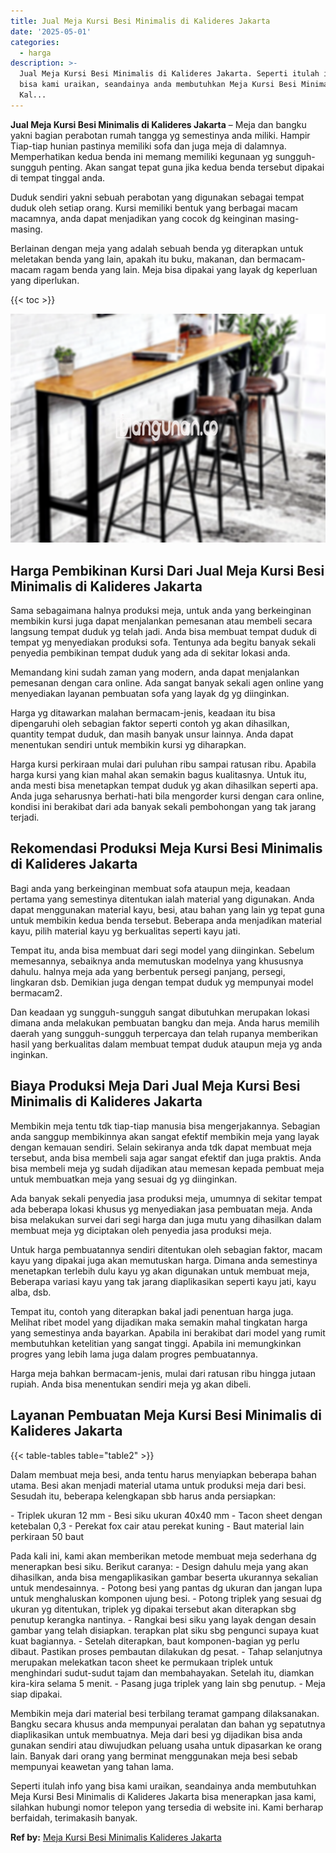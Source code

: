 ```yaml
---
title: Jual Meja Kursi Besi Minimalis di Kalideres Jakarta
date: '2025-05-01'
categories:
  - harga
description: >-
  Jual Meja Kursi Besi Minimalis di Kalideres Jakarta. Seperti itulah info yang
  bisa kami uraikan, seandainya anda membutuhkan Meja Kursi Besi Minimalis di
  Kal...
---
```


**Jual Meja Kursi Besi Minimalis di Kalideres Jakarta** – Meja dan bangku yakni bagian perabotan rumah tangga yg semestinya anda miliki. Hampir Tiap-tiap hunian pastinya memiliki sofa dan juga meja di dalamnya. Memperhatikan kedua benda ini memang memiliki kegunaan yg sungguh-sungguh penting. Akan sangat tepat guna jika kedua benda tersebut dipakai di tempat tinggal anda.

Duduk sendiri yakni sebuah perabotan yang digunakan sebagai tempat duduk oleh setiap orang. Kursi memiliki bentuk yang berbagai macam macamnya, anda dapat menjadikan yang cocok dg keinginan masing-masing.

Berlainan dengan meja yang adalah sebuah benda yg diterapkan untuk meletakan benda yang lain, apakah itu buku, makanan, dan bermacam-macam ragam benda yang lain. Meja bisa dipakai yang layak dg keperluan yang diperlukan.

{{< toc >}}

![Jual Meja Kursi Besi Minimalis di Kalideres Jakarta](/images/jual-meja-besi-murah11.png)

## Harga Pembikinan Kursi Dari Jual Meja Kursi Besi Minimalis di Kalideres Jakarta

Sama sebagaimana halnya produksi meja, untuk anda yang berkeinginan membikin kursi juga dapat menjalankan pemesanan atau membeli secara langsung tempat duduk yg telah jadi. Anda bisa membuat tempat duduk di tempat yg menyediakan produksi sofa. Tentunya ada begitu banyak sekali penyedia pembikinan tempat duduk yang ada di sekitar lokasi anda.

Memandang kini sudah zaman yang modern, anda dapat menjalankan pemesanan dengan cara online. Ada sangat banyak sekali agen online yang menyediakan layanan pembuatan sofa yang layak dg yg diinginkan.

Harga yg ditawarkan malahan bermacam-jenis, keadaan itu bisa dipengaruhi oleh sebagian faktor seperti contoh yg akan dihasilkan, quantity tempat duduk, dan masih banyak unsur lainnya. Anda dapat menentukan sendiri untuk membikin kursi yg diharapkan.

Harga kursi perkiraan mulai dari puluhan ribu sampai ratusan ribu. Apabila harga kursi yang kian mahal akan semakin bagus kualitasnya. Untuk itu, anda mesti bisa menetapkan tempat duduk yg akan dihasilkan seperti apa. Anda juga seharusnya berhati-hati bila mengorder kursi dengan cara online, kondisi ini berakibat dari ada banyak sekali pembohongan yang tak jarang terjadi.

## Rekomendasi Produksi Meja Kursi Besi Minimalis di Kalideres Jakarta

Bagi anda yang berkeinginan membuat sofa ataupun meja, keadaan pertama yang semestinya ditentukan ialah material yang digunakan. Anda dapat menggunakan material kayu, besi, atau bahan yang lain yg tepat guna untuk membikin kedua benda tersebut. Beberapa anda menjadikan material kayu, pilih material kayu yg berkualitas seperti kayu jati.

Tempat itu, anda bisa membuat dari segi model yang diinginkan. Sebelum memesannya, sebaiknya anda memutuskan modelnya yang khususnya dahulu. halnya meja ada yang berbentuk persegi panjang, persegi, lingkaran dsb. Demikian juga dengan tempat duduk yg mempunyai model bermacam2.

Dan keadaan yg sungguh-sungguh sangat dibutuhkan merupakan lokasi dimana anda melakukan pembuatan bangku dan meja. Anda harus memilih daerah yang sungguh-sungguh terpercaya dan telah rupanya memberikan hasil yang berkualitas dalam membuat tempat duduk ataupun meja yg anda inginkan.

## Biaya Produksi Meja Dari Jual Meja Kursi Besi Minimalis di Kalideres Jakarta

Membikin meja tentu tdk tiap-tiap manusia bisa mengerjakannya. Sebagian anda sanggup membikinnya akan sangat efektif membikin meja yang layak dengan kemauan sendiri. Selain sekiranya anda tdk dapat membuat meja tersebut, anda bisa membeli saja agar sangat efektif dan juga praktis. Anda bisa membeli meja yg sudah dijadikan atau memesan kepada pembuat meja untuk membuatkan meja yang sesuai dg yg diinginkan.

Ada banyak sekali penyedia jasa produksi meja, umumnya di sekitar tempat ada beberapa lokasi khusus yg menyediakan jasa pembuatan meja. Anda bisa melakukan survei dari segi harga dan juga mutu yang dihasilkan dalam membuat meja yg diciptakan oleh penyedia jasa produksi meja.

Untuk harga pembuatannya sendiri ditentukan oleh sebagian faktor, macam kayu yang dipakai juga akan memutuskan harga. Dimana anda semestinya menetapkan terlebih dulu kayu yg akan digunakan untuk membuat meja, Beberapa variasi kayu yang tak jarang diaplikasikan seperti kayu jati, kayu alba, dsb.

Tempat itu, contoh yang diterapkan bakal jadi penentuan harga juga. Melihat ribet model yang dijadikan maka semakin mahal tingkatan harga yang semestinya anda bayarkan. Apabila ini berakibat dari model yang rumit membutuhkan ketelitian yang sangat tinggi. Apabila ini memungkinkan progres yang lebih lama juga dalam progres pembuatannya.

Harga meja bahkan bermacam-jenis, mulai dari ratusan ribu hingga jutaan rupiah. Anda bisa menentukan sendiri meja yg akan dibeli.

## Layanan Pembuatan Meja Kursi Besi Minimalis di Kalideres Jakarta

{{< table-tables table="table2" >}}

Dalam membuat meja besi, anda tentu harus menyiapkan beberapa bahan utama. Besi akan menjadi material utama untuk produksi meja dari besi. Sesudah itu, beberapa kelengkapan sbb harus anda persiapkan:

\- Triplek ukuran 12 mm - Besi siku ukuran 40x40 mm - Tacon sheet dengan ketebalan 0,3 - Perekat fox cair atau perekat kuning - Baut material lain perkiraan 50 baut

Pada kali ini, kami akan memberikan metode membuat meja sederhana dg menerapkan besi siku. Berikut caranya: - Design dahulu meja yang akan dihasilkan, anda bisa mengaplikasikan gambar beserta ukurannya sekalian untuk mendesainnya. - Potong besi yang pantas dg ukuran dan jangan lupa untuk menghaluskan komponen ujung besi. - Potong triplek yang sesuai dg ukuran yg ditentukan, triplek yg dipakai tersebut akan diterapkan sbg penutup kerangka nantinya. - Rangkai besi siku yang layak dengan desain gambar yang telah disiapkan. terapkan plat siku sbg pengunci supaya kuat kuat bagiannya. - Setelah diterapkan, baut komponen-bagian yg perlu dibaut. Pastikan proses pembautan dilakukan dg pesat. - Tahap selanjutnya merupakan melekatkan tacon sheet ke permukaan triplek untuk menghindari sudut-sudut tajam dan membahayakan. Setelah itu, diamkan kira-kira selama 5 menit. - Pasang juga triplek yang lain sbg penutup. - Meja siap dipakai.

Membikin meja dari material besi terbilang teramat gampang dilaksanakan. Bangku secara khusus anda mempunyai peralatan dan bahan yg sepatutnya diaplikasikan untuk membuatnya. Meja dari besi yg dijadikan bisa anda gunakan sendiri atau diwujudkan peluang usaha untuk dipasarkan ke orang lain. Banyak dari orang yang berminat menggunakan meja besi sebab mempunyai keawetan yang tahan lama.

Seperti itulah info yang bisa kami uraikan, seandainya anda membutuhkan Meja Kursi Besi Minimalis di Kalideres Jakarta bisa menerapkan jasa kami, silahkan hubungi nomor telepon yang tersedia di website ini. Kami berharap berfaidah, terimakasih banyak.

**Ref by:** [Meja Kursi Besi Minimalis Kalideres Jakarta](https://id.wikipedia.org/wiki/Meja)
